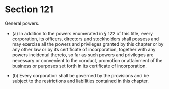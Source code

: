 # Section 121

General powers.

- (a) In addition to the powers enumerated in § 122 of this title, every corporation, its officers, directors and stockholders shall possess and may exercise all the powers and privileges granted by this chapter or by any other law or by its certificate of incorporation, together with any powers incidental thereto, so far as such powers and privileges are necessary or convenient to the conduct, promotion or attainment of the business or purposes set forth in its certificate of incorporation.

- (b) Every corporation shall be governed by the provisions and be subject to the restrictions and liabilities contained in this chapter.